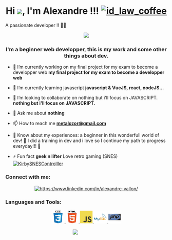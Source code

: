 <h1 align="center">Hi <img src="![image](https://user-images.githubusercontent.com/81435330/179984715-de058714-b952-496d-85d9-74207332b71e.png)
">, I'm Alexandre !!! <a href="https://emoji.gg/emoji/8158-id-law-coffee"><img src="https://cdn3.emoji.gg/emojis/8158-id-law-coffee.gif" width="64px" height="64px" alt="id_law_coffee"></a> </h1>

<p align="center></p>
<h3 align="center">A passionate developer !! 👨‍💻</h3>
<p style="margin: 15px;" align="center">
    <img src="https://readme-typing-svg.herokuapp.com/?duration=2000&color=1da53d&center=true&vCenter=true&lines=developer+beginner;coffee+addict;Daddy%27n%27Geek;Powerlifter+%F0%9F%8F%8B">
    <h3 align="center">I'm a beginner web developper, this is my work and some other things about dev.</h3>
</p>
                  
                  
- 🔭 I’m currently working on my final project for my exam to become a developper web **my final project for my exam to become a developper web**

- 🌱 I’m currently learning javascript **javascript & VueJS, react, nodeJS...**

- 👯 I’m looking to collaborate on nothing but i'll focus on JAVASCRIPT. **nothing but i'll focus on JAVASCRIPT.**

- 💬 Ask me about **nothing**

- 📫 How to reach me **metalozor@gmail.com**

- 📄 Know about my experiences: a beginner in this wonderfull world of dev! 📜 I did a training in dev and i love so I continue my path to progress everyday!!! 📜  

- ⚡ Fun fact **geek n lifter** Love retro gaming (SNES) <a href="https://emoji.gg/emoji/4886-kirbysnescontrolller"><img src="https://cdn3.emoji.gg/emojis/4886-kirbysnescontrolller.gif" width="64px" height="64px" alt="KirbySNESControlller"></a> 

<h3 align="left">Connect with me:</h3>
                
<p align="center">
<a href="https://linkedin.com/in/https://www.linkedin.com/in/alexandre-vallon/" target="blank"><img align="center" src="https://raw.githubusercontent.com/rahuldkjain/github-profile-readme-generator/master/src/images/icons/Social/linked-in-alt.svg" alt="https://www.linkedin.com/in/alexandre-vallon/" height="30" width="40" /></a>
</p>


<h3 align="left">Languages and Tools:</h3>
                
<p align="center"> <a href="https://www.w3schools.com/css/" target="_blank" rel="noreferrer"> <img src="https://raw.githubusercontent.com/devicons/devicon/master/icons/css3/css3-original-wordmark.svg" alt="css3" width="40" height="40"/> </a> <a href="https://www.w3.org/html/" target="_blank" rel="noreferrer"> <img src="https://raw.githubusercontent.com/devicons/devicon/master/icons/html5/html5-original-wordmark.svg" alt="html5" width="40" height="40"/> </a> <a href="https://developer.mozilla.org/en-US/docs/Web/JavaScript" target="_blank" rel="noreferrer"> <img src="https://raw.githubusercontent.com/devicons/devicon/master/icons/javascript/javascript-original.svg" alt="javascript" width="40" height="40"/> </a> <a href="https://www.mysql.com/" target="_blank" rel="noreferrer"> <img src="https://raw.githubusercontent.com/devicons/devicon/master/icons/mysql/mysql-original-wordmark.svg" alt="mysql" width="40" height="40"/> </a> <a href="https://www.php.net" target="_blank" rel="noreferrer"> <img src="https://raw.githubusercontent.com/devicons/devicon/master/icons/php/php-original.svg" alt="php" width="40" height="40"/> </a> </p>

<p align="center"><img align="center" src="https://camo.githubusercontent.com/d2e7fa9f748460506e03f50fb50328b5aae03b978a2cd3450af789e52a3f3f60/68747470733a2f2f6d69726f2e6d656469756d2e636f6d2f6d61782f313630302f302a432d6350503944324d497965657841542e676966" data-canonical-src="https://miro.medium.com/max/1600/0*C-cPP9D2MIyeexAT.gif" style="max-width: 100%;display: inline-block;width: 50%;margin: 0em 15em;" data-target="animated-image.originalImage"></p>

